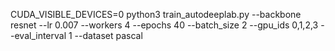 
CUDA_VISIBLE_DEVICES=0 python3 train_autodeeplab.py --backbone resnet --lr 0.007 --workers 4 --epochs 40 --batch_size 2 --gpu_ids 0,1,2,3 --eval_interval 1 --dataset pascal
